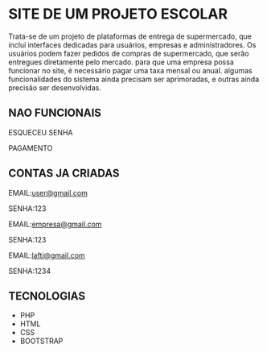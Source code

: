 # SITE DE UM PROJETO ESCOLAR

Trata-se de um projeto de plataformas de entrega de supermercado, que inclui interfaces dedicadas para usuários, empresas e administradores. Os usuários podem fazer pedidos de compras de supermercado, que serão entregues diretamente pelo mercado. para que uma empresa possa funcionar no site, é necessário pagar uma taxa mensal ou anual. algumas funcionalidades do sistema ainda precisam ser aprimoradas, e outras ainda precisão ser desenvolvidas.

## NAO FUNCIONAIS
ESQUECEU SENHA

PAGAMENTO

## CONTAS JA CRIADAS

EMAIL:user@gmail.com

SENHA:123

EMAIL:empresa@gmail.com

SENHA:123

EMAIL:lafti@gmail.com

SENHA:1234

## TECNOLOGIAS

- PHP
- HTML
- CSS
- BOOTSTRAP

